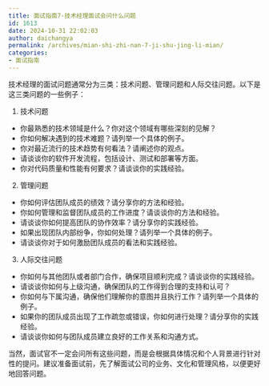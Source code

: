 ```yaml
---
title: 面试指南7-技术经理面试会问什么问题
id: 1613
date: 2024-10-31 22:02:03
author: daichangya
permalink: /archives/mian-shi-zhi-nan-7-ji-shu-jing-li-mian/
categories:
- 面试指南
---
```




技术经理的面试问题通常分为三类：技术问题、管理问题和人际交往问题。以下是这三类问题的一些例子：

1.  技术问题

*   你最熟悉的技术领域是什么？你对这个领域有哪些深刻的见解？
*   你如何解决遇到的技术难题？请列举一个具体的例子。
*   你对最近流行的技术趋势有何看法？请阐述你的观点。
*   请谈谈你的软件开发流程，包括设计、测试和部署等方面。
*   你对代码质量和性能有何要求？请谈谈你的实践经验。

2.  管理问题

*   你如何评估团队成员的绩效？请分享你的方法和经验。
*   你如何管理和监督团队成员的工作进度？请谈谈你的方法和经验。
*   请谈谈你如何提高团队的协作效率？请分享你的实践经验。
*   如果出现团队内部纷争，你如何处理？请列举一个具体的例子。
*   请谈谈你对于如何激励团队成员的看法和实践经验。

3.  人际交往问题

*   你如何与其他团队或者部门合作，确保项目顺利完成？请谈谈你的实践经验。
*   请谈谈你如何与上级沟通，确保团队的工作得到合理的支持和认可？
*   你如何与下属沟通，确保他们理解你的意图并且执行工作？请列举一个具体的例子。
*   如果你的团队成员出现了工作疏忽或错误，你如何进行处理？请分享你的实践经验。
*   请谈谈你如何与团队成员建立良好的工作关系和沟通方式。

当然，面试官不一定会问所有这些问题，而是会根据具体情况和个人背景进行针对性的提问。建议准备面试前，先了解面试公司的业务、文化和管理风格，以便更好地回答问题。
